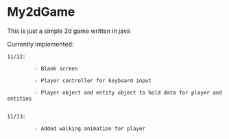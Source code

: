 # My2dGame

This is just a simple 2d game written in java

Currently implemented:

    11/12:

             - Blank screen

             - Player controller for keyboard input

             - Player object and entity object to hold data for player and entities

    
    11/13:

             - Added walking animation for player

